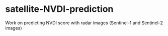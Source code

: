 # satellite-NVDI-prediction
Work on predicting NVDI score with radar images (Sentinel-1  and Sentinel-2 images)
